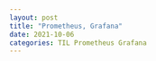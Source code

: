 ```yaml
---
layout: post
title: "Prometheus, Grafana"
date: 2021-10-06
categories: TIL Prometheus Grafana
---
```

